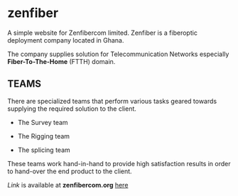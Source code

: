 # zenfiber

A simple website for Zenfibercom limited. Zenfiber is a fiberoptic deployment company located in Ghana.

The company supplies solution for Telecommunication Networks especially __Fiber-To-The-Home__ (FTTH) domain.

## TEAMS

There are specialized teams that perform various tasks geared towards supplying the required solution to the client.

- The Survey team

- The Rigging team

- The splicing team

These teams work hand-in-hand to provide high satisfaction results in order to hand-over the end product to the client.

_Link_ is available at __zenfibercom.org__ [here](zenfiber.org)
